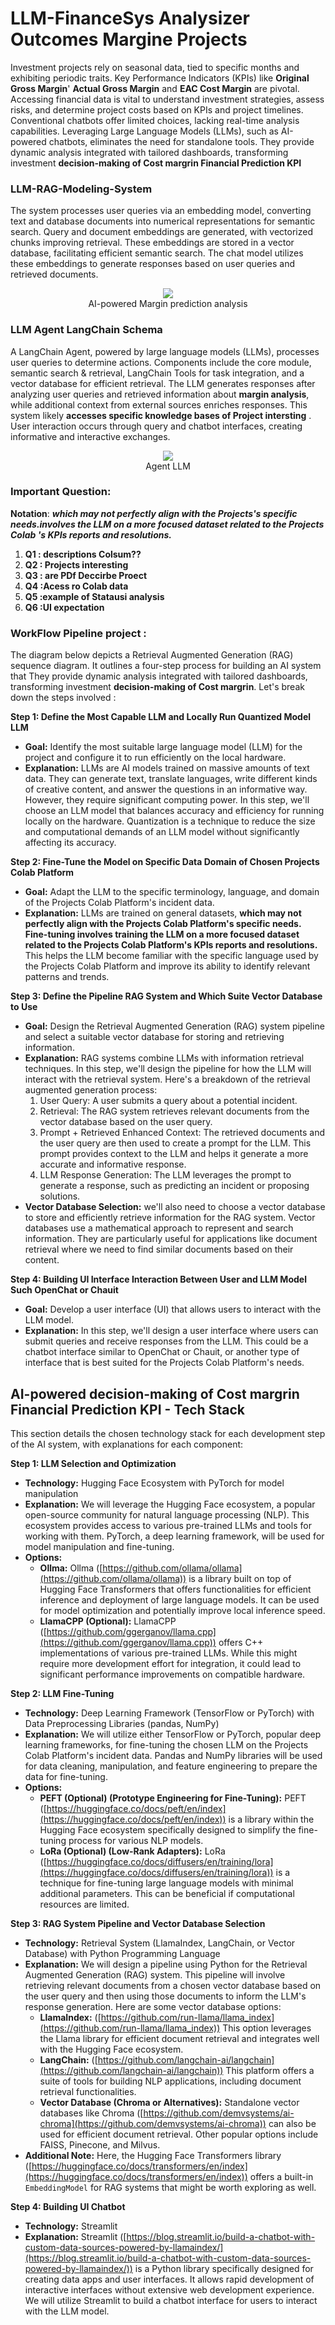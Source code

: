 # LLM-FinanceSys Analysizer Outcomes Margine Projects 

Investment projects rely on seasonal data, tied to specific months and exhibiting periodic traits. Key Performance Indicators (KPIs) like **Original Gross Margin**' **Actual Gross Margin** and **EAC Cost Margin** are pivotal. Accessing financial data is vital to understand investment strategies, assess risks, and determine project costs based on KPIs and project timelines. Conventional chatbots offer limited choices, lacking real-time analysis capabilities. Leveraging Large Language Models (LLMs), such as AI-powered chatbots, eliminates the need for standalone tools. They provide dynamic analysis integrated with tailored dashboards, transforming investment **decision-making of Cost margrin Financial Prediction KPI**


### LLM-RAG-Modeling-System
The system processes user queries via an embedding model, converting text and database documents into numerical representations for semantic search. Query and document embeddings are generated, with vectorized chunks improving retrieval. These embeddings are stored in a vector database, facilitating efficient semantic search. The chat model utilizes these embeddings to generate responses based on user queries and retrieved documents.


<div align="center">
    <img src="assets/sys.png"/></br>
    <figcaption>AI-powered Margin prediction analysis</figcaption>
</div>



### LLM Agent LangChain Schema 
A LangChain Agent, powered by large language models (LLMs), processes user queries to determine actions. Components include the core module, semantic search & retrieval, LangChain Tools for task integration, and a vector database for efficient retrieval. The LLM generates responses after analyzing user queries and retrieved information about **margin analysis**, while additional context from external sources enriches responses. This system likely **accesses specific knowledge bases of Project intersting** . User interaction occurs through query and chatbot interfaces, creating informative and interactive exchanges.

<div align="center">
    <img src="assets/agent.png"/></br>
    <figcaption>Agent LLM   </figcaption>
</div>

### Important Question: 


**Notation**: ***which may not perfectly align with the Projects's specific needs.involves  the LLM on a more focused dataset related to  the Projects Colab 's KPIs reports and resolutions.***

1. **Q1 : descriptions Colsum??**
2. **Q2 : Projects interesting**
3. **Q3 : are PDf Deccirbe Proect**
4. **Q4 :Acess ro Colab data**
5. **Q5 :example of Statausi analysis**
6. **Q6 :UI expectation**


### WorkFlow Pipeline project : 

The diagram below  depicts a Retrieval Augmented Generation (RAG) sequence diagram. It outlines a four-step process for building an AI system that They provide dynamic analysis integrated with tailored dashboards, transforming investment **decision-making of Cost margrin**. Let's break down the steps involved :



**Step 1: Define the Most Capable LLM and Locally Run Quantized Model LLM**

* **Goal:** Identify the most suitable large language model (LLM) for the project and configure it to run efficiently on the local hardware.
* **Explanation:** LLMs are AI models trained on massive amounts of text data. They can generate text, translate languages, write different kinds of creative content, and answer the questions in an informative way. However, they require significant computing power. In this step, we'll choose an LLM model that balances accuracy and efficiency for running locally on the hardware. Quantization is a technique to reduce the size and computational demands of an LLM model without significantly affecting its accuracy.

**Step 2: Fine-Tune the Model on Specific Data Domain of Chosen Projects Colab Platform**

* **Goal:**  Adapt the LLM to the specific terminology, language, and domain of the Projects Colab Platform's incident data.
* **Explanation:** LLMs are trained on general datasets, **which may not perfectly align with the Projects Colab Platform's specific needs. Fine-tuning involves training the LLM on a more focused dataset related to the Projects Colab Platform's KPIs reports and resolutions.** This helps the LLM become familiar with the specific language used by the Projects Colab Platform and improve its ability to identify relevant patterns and trends.

**Step 3: Define the Pipeline RAG System and Which Suite Vector Database to Use**

* **Goal:**  Design the Retrieval Augmented Generation (RAG) system pipeline and select a suitable vector database for storing and retrieving information.
* **Explanation:** RAG systems combine LLMs with information retrieval techniques. In this step, we'll design the pipeline for how the LLM will interact with the retrieval system. Here's a breakdown of the retrieval augmented generation process:
    1. User Query: A user submits a query about a potential incident.
    2. Retrieval: The RAG system retrieves relevant documents from the vector database based on the user query.
    3. Prompt + Retrieved Enhanced Context: The retrieved documents and the user query are then used to create a prompt for the LLM. This prompt provides context to the LLM and helps it generate a more accurate and informative response.
    4. LLM Response Generation: The LLM leverages the prompt to generate a response, such as predicting an incident or proposing solutions.
*  **Vector Database Selection:** we'll also need to choose a vector database to store and efficiently retrieve information for the RAG system. Vector databases use a mathematical approach to represent and search information. They are particularly useful for applications like document retrieval where we need to find similar documents based on their content.

**Step 4: Building UI Interface Interaction Between User and LLM Model Such OpenChat or Chauit**

* **Goal:** Develop a user interface (UI) that allows users to interact with the LLM model. 
* **Explanation:**  In this step, we'll design a user interface where users can submit queries and receive responses from the LLM. This could be a chatbot interface similar to OpenChat or Chauit, or another type of interface that is best suited for the Projects Colab Platform's needs.

##  AI-powered decision-making of Cost margrin Financial Prediction KPI - Tech Stack

This section details the chosen technology stack for each development step of the AI system, with explanations for each component:

**Step 1: LLM Selection and Optimization**

* **Technology:** Hugging Face Ecosystem with PyTorch for model manipulation
* **Explanation:** We will leverage the Hugging Face ecosystem, a popular open-source community for natural language processing (NLP). This ecosystem provides access to various pre-trained LLMs and tools for working with them. PyTorch, a deep learning framework, will be used for model manipulation and fine-tuning.
* **Options:**
    * **Ollma:** Ollma ([https://github.com/ollama/ollama](https://github.com/ollama/ollama)) is a library built on top of Hugging Face Transformers that offers functionalities for efficient inference and deployment of large language models. It can be used for model optimization and potentially improve local inference speed.
    * **LlamaCPP (Optional):** LlamaCPP ([https://github.com/ggerganov/llama.cpp](https://github.com/ggerganov/llama.cpp)) offers C++ implementations of various pre-trained LLMs. While this might require more development effort for integration, it could lead to significant performance improvements on compatible hardware.

**Step 2: LLM Fine-Tuning**

* **Technology:** Deep Learning Framework (TensorFlow or PyTorch) with Data Preprocessing Libraries (pandas, NumPy)
* **Explanation:** We will utilize either TensorFlow or PyTorch, popular deep learning frameworks, for fine-tuning the chosen LLM on the Projects Colab Platform's incident data. Pandas and NumPy libraries will be used for data cleaning, manipulation, and feature engineering to prepare the data for fine-tuning.
* **Options:**
    * **PEFT  (Optional) (Prototype Engineering for Fine-Tuning):** PEFT ([https://huggingface.co/docs/peft/en/index](https://huggingface.co/docs/peft/en/index)) is a library within the Hugging Face ecosystem specifically designed to simplify the fine-tuning process for various NLP models.
    * **LoRa  (Optional) (Low-Rank Adapters):** LoRa ([https://huggingface.co/docs/diffusers/en/training/lora](https://huggingface.co/docs/diffusers/en/training/lora)) is a technique for fine-tuning large language models with minimal additional parameters. This can be beneficial if computational resources are limited.

**Step 3: RAG System Pipeline and Vector Database Selection**

* **Technology:** Retrieval System (LlamaIndex, LangChain, or Vector Database) with Python Programming Language
* **Explanation:** We will design a pipeline using Python for the Retrieval Augmented Generation (RAG) system. This pipeline will involve retrieving relevant documents from a chosen vector database based on the user query and then using those documents to inform the LLM's response generation. Here are some vector database options:
    * **LlamaIndex:** ([https://github.com/run-llama/llama_index](https://github.com/run-llama/llama_index)) This option leverages the Llama library for efficient document retrieval and integrates well with the Hugging Face ecosystem.
    * **LangChain:** ([https://github.com/langchain-ai/langchain](https://github.com/langchain-ai/langchain)) This platform offers a suite of tools for building NLP applications, including document retrieval functionalities.
    * **Vector Database (Chroma or Alternatives):** Standalone vector databases like Chroma ([https://github.com/demvsystems/ai-chroma](https://github.com/demvsystems/ai-chroma)) can also be used for efficient document retrieval. Other popular options include FAISS, Pinecone, and Milvus.
* **Additional Note:** Here, the Hugging Face Transformers library ([https://huggingface.co/docs/transformers/en/index](https://huggingface.co/docs/transformers/en/index)) offers a built-in `EmbeddingModel` for RAG systems that might be worth exploring as well.

**Step 4: Building UI Chatbot**

* **Technology:** Streamlit
* **Explanation:** Streamlit ([https://blog.streamlit.io/build-a-chatbot-with-custom-data-sources-powered-by-llamaindex/](https://blog.streamlit.io/build-a-chatbot-with-custom-data-sources-powered-by-llamaindex/)) is a Python library specifically designed for creating data apps and user interfaces. It allows rapid development of interactive interfaces without extensive web development experience. We will utilize Streamlit to build a chatbot interface for users to interact with the LLM model.


        